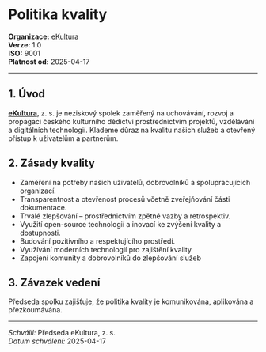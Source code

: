 # Politika kvality
  
**Organizace:** [eKultura](https://ekultura.eu)  
**Verze:** 1.0  
**ISO:** 9001  
**Platnost od:** 2025-04-17  

---

## 1. Úvod

**[eKultura](https://ekultura.eu)**, z. s. je neziskový spolek zaměřený na uchovávání, rozvoj a propagaci českého kulturního dědictví prostřednictvím projektů, vzdělávání a digitálních technologií. Klademe důraz na kvalitu našich služeb a otevřený přístup k uživatelům a partnerům.


## 2. Zásady kvality

- Zaměření na potřeby našich uživatelů, dobrovolníků a spolupracujících organizací.
- Transparentnost a otevřenost procesů včetně zveřejňování části dokumentace.
- Trvalé zlepšování – prostřednictvím zpětné vazby a retrospektiv.
- Využití open-source technologií a inovací ke zvýšení kvality a dostupnosti.
- Budování pozitivního a respektujícího prostředí.
- Využívání moderních technologií pro zajištění kvality
- Zapojení komunity a dobrovolníků do zlepšování služeb

## 3. Závazek vedení

Předseda spolku zajišťuje, že politika kvality je komunikována, aplikována a přezkoumávána.

---

*Schválil:* Předseda eKultura, z. s.  
*Datum schválení:* 2025-04-17
